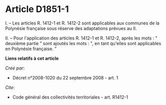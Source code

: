 # Article D1851-1

I. – Les articles R. 1412-1 et R. 1412-2 sont applicables aux communes de la Polynésie française sous réserve des adaptations
prévues au II.

II. – Pour l'application des articles R. 1412-1 et R. 1412-2, après les mots : " deuxième partie ” sont ajoutés les mots : ",
en tant qu'elles sont applicables en Polynésie française. ”

**Liens relatifs à cet article**

_Créé par_:

  - Décret n°2008-1020 du 22 septembre 2008 - art. 1

_Cite_:

  - Code général des collectivités territoriales - art. R1412-1
